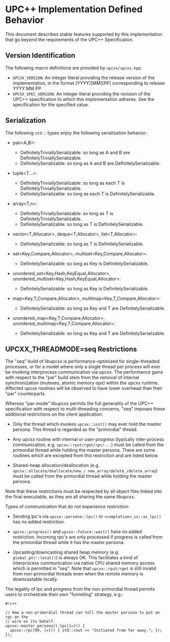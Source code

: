# UPC++ Implementation Defined Behavior #

This document describes stable features supported by this implementation that
go beyond the requirements of the UPC++ Specification.

## Version Identification ##

The following macro definitions are provided by `upcxx/upcxx.hpp`:

  * `UPCXX_VERSION`:
    An integer literal providing the release version of the implementation, 
    in the format [YYYY][MM][PP] corresponding to release YYYY.MM.PP
  * `UPCXX_SPEC_VERSION`:
    An integer literal providing the revision of the UPC++ specification
    to which this implementation adheres. See the specification for the specified value.

## Serialization ##

The following `std::` types enjoy the following serialization behavior:

  * pair<A,B>:
    + DefinitelyTriviallySerializable: so long as A and B are DefinitelyTriviallySerializable.
    + DefinitelySerializable: so long as A and B are DefinitelySerializable.
    
  * tuple<T...>:
    + DefinitelyTriviallySerializable: so long as each T is DefinitelyTriviallySerializable.
    + DefinitelySerializable: so long as each T is DefinitelySerializable.
  
  * array<T,n>:
    + DefinitelyTriviallySerializable: so long as T is DefinitelyTriviallySerializable.
    + DefinitelySerializable: so long as T is DefinitelySerializable.
  
  * vector<T,Allocator>, deque<T,Allocator>, list<T,Allocator>:
    + DefinitelySerializable: so long as T is DefinitelySerializable.
  
  * set<Key,Compare,Allocator>, multiset<Key,Compare,Allocator>:
    + DefinitelySerializable: so long as Key is DefinitelySerializable.
  
  * unordered_set<Key,Hash,KeyEqual,Allocator>, unordered_multiset<Key,Hash,KeyEqual,Allocator>:
    + DefinitelySerializable: so long as Key is DefinitelySerializable.
  
  * map<Key,T,Compare,Allocator>, multimap<Key,T,Compare,Allocator>:
    + DefinitelySerializable: so long as Key and T are DefinitelySerializable.

  * unordered_map<Key,T,Compare,Allocator>, unordered_multimap<Key,T,Compare,Allocator>:
    + DefinitelySerializable: so long as Key and T are DefinitelySerializable.


## UPCXX_THREADMODE=seq Restrictions ##

The "seq" build of libupcxx is performance-optimized for single-threaded
processes, or for a model where only a single thread per process will ever be
invoking interprocess communication via upcxx. The performance gains with
respect to the "par" build stem from the removal of internal synchronization
(mutexes, atomic memory ops) within the upcxx runtime. Affected upcxx routines
will be observed to have lower overhead than their "par" counterparts.

Whereas "par-mode" libupcxx permits the full generality of the UPC++
specification with respect to multi-threading concerns, "seq" imposes these
additional restrictions on the client application:

  * Only the thread which invokes `upcxx::init()` may ever hold the master
    persona. This thread is regarded as the "primordial" thread.

  * Any upcxx routine with internal or user-progress (typically inter-process
    communication, e.g. `upcxx::rput/rget/rpc/...`) must be called from the
    primordial thread while holding the master persona. There are some routines
    which are excepted from this restriction and are listed below.

  * Shared-heap allocation/deallocation (e.g. `upcxx::allocate/deallocate/new_/
    new_array/delete_/delete_array`) must be called from the primordial thread
    while holding the master persona.

Note that these restrictions must be respected by all object files linked into
the final executable, as they are all sharing the same libupcxx.

Types of communication that do not experience restriction:

  * Sending lpc's via `upcxx::persona::lpc()` or `<completion>_cx::as_lpc()`
    has no added restriction.

  * `upcxx::progress()` and `upcxx::future::wait()` have no added restriction.
    Incoming rpc's are only processed if progress is called from the primordial
    thread while it has the master persona.

  * Upcasting/downcasting shared heap memory (e.g. `global_ptr::local()`) is
    always OK. This facilitates a kind of interprocess communication via native
    CPU shared memory access which is permitted in "seq". Note that
    `upcxx::rput/rget` is still invalid from non-primordial threads even when
    the remote memory is downcastable locally.

The legality of lpc and progress from the non-primordial thread permits users
to orchestrate their own "funneling" strategy, e.g.:

```
#!c++

// How a non-primordial thread can tell the master persona to put an rpc on the
// wire on its behalf.
upcxx::master_persona().lpc([=]() {
  upcxx::rpc(99, [=]() { std::cout << "Initiated from far away."; });
});
```
